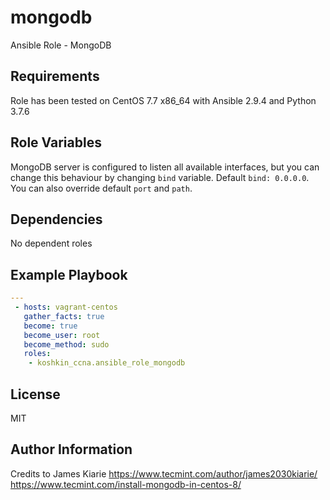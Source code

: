 mongodb
=========
Ansible Role - MongoDB

Requirements
------------
Role has been tested on CentOS 7.7 x86_64 with Ansible 2.9.4 and Python 3.7.6

Role Variables
--------------

MongoDB server is configured to listen all available interfaces, but you can change this behaviour by changing `bind` variable. Default `bind: 0.0.0.0`. You can also override default `port` and `path`.

Dependencies
------------

No dependent roles

Example Playbook
----------------

```yaml
---
 - hosts: vagrant-centos
   gather_facts: true
   become: true
   become_user: root
   become_method: sudo
   roles:
    - koshkin_ccna.ansible_role_mongodb
```

License
-------

MIT

Author Information
------------------

Credits to James Kiarie https://www.tecmint.com/author/james2030kiarie/ https://www.tecmint.com/install-mongodb-in-centos-8/ 